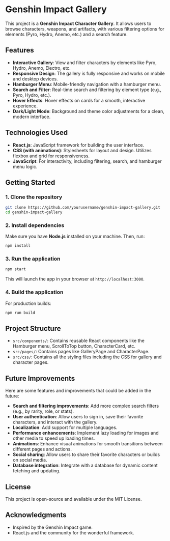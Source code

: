 
# Genshin Impact Gallery

This project is a **Genshin Impact Character Gallery**. It allows users to browse characters, weapons, and artifacts, with various filtering options for elements (Pyro, Hydro, Anemo, etc.) and a search feature.

## Features

- **Interactive Gallery**: View and filter characters by elements like Pyro, Hydro, Anemo, Electro, etc.
- **Responsive Design**: The gallery is fully responsive and works on mobile and desktop devices.
- **Hamburger Menu**: Mobile-friendly navigation with a hamburger menu.
- **Search and Filter**: Real-time search and filtering by element type (e.g., Pyro, Hydro, etc.).
- **Hover Effects**: Hover effects on cards for a smooth, interactive experience.
- **Dark/Light Mode**: Background and theme color adjustments for a clean, modern interface.

## Technologies Used

- **React.js**: JavaScript framework for building the user interface.
- **CSS (with animations)**: Stylesheets for layout and design. Utilizes flexbox and grid for responsiveness.
- **JavaScript**: For interactivity, including filtering, search, and hamburger menu logic.

## Getting Started

### 1. Clone the repository
```bash
git clone https://github.com/yourusername/genshin-impact-gallery.git
cd genshin-impact-gallery
```

### 2. Install dependencies
Make sure you have **Node.js** installed on your machine. Then, run:
```bash
npm install
```

### 3. Run the application
```bash
npm start
```
This will launch the app in your browser at `http://localhost:3000`.

### 4. Build the application
For production builds:
```bash
npm run build
```

## Project Structure

- `src/components/`: Contains reusable React components like the Hamburger menu, ScrollToTop button, CharacterCard, etc.
- `src/pages/`: Contains pages like GalleryPage and CharacterPage.
- `src/css/`: Contains all the styling files including the CSS for gallery and character pages.

## Future Improvements

Here are some features and improvements that could be added in the future:
- **Search and filtering improvements**: Add more complex search filters (e.g., by rarity, role, or stats).
- **User authentication**: Allow users to sign in, save their favorite characters, and interact with the gallery.
- **Localization**: Add support for multiple languages.
- **Performance enhancements**: Implement lazy loading for images and other media to speed up loading times.
- **Animations**: Enhance visual animations for smooth transitions between different pages and actions.
- **Social sharing**: Allow users to share their favorite characters or builds on social media.
- **Database integration**: Integrate with a database for dynamic content fetching and updating.

## License

This project is open-source and available under the MIT License.

## Acknowledgments

- Inspired by the Genshin Impact game.
- React.js and the community for the wonderful framework.

